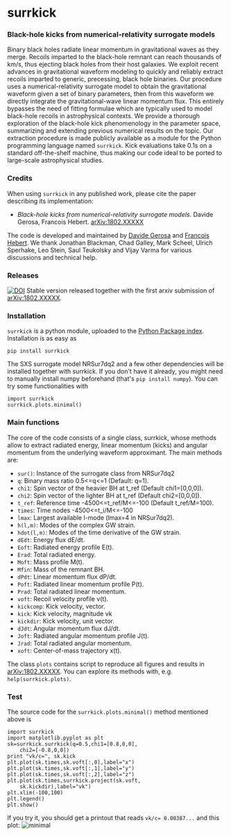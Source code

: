 # surrkick


### Black-hole kicks from numerical-relativity surrogate models

Binary black holes radiate linear momentum in gravitational waves as they merge. Recoils imparted to the black-hole remnant can reach thousands of km/s, thus ejecting black holes from their host galaxies. We exploit recent advances in gravitational waveform modeling to quickly and reliably extract recoils imparted to generic, precessing, black hole binaries.
Our procedure uses a numerical-relativity surrogate model to obtain the gravitational waveform given a set of binary parameters, then from this waveform we directly integrate the gravitational-wave linear momentum flux.
This entirely bypasses the need of fitting formulae which are typically used to model black-hole recoils in astrophysical contexts. We provide a thorough exploration of the black-hole kick phenomenology in the parameter space, summarizing and extending previous numerical results on the topic.
Our extraction procedure is made publicly available as a module for the Python programming language named `surrkick`. Kick evaluations take 0.1s on a standard off-the-shelf machine, thus making our code ideal to be ported to large-scale astrophysical studies.

### Credits

When using `surrkick` in any published work, please cite the paper describing its implementation:

- *Black-hole kicks from numerical-relativity surrogate models.*
Davide Gerosa, Francois Hebert.
[arXiv:1802.XXXXX](https://arxiv.org/abs/arXiv:1802.XXXXX)

The code is developed and maintained by [Davide Gerosa](www.davidegerosa.com) and [Francois Hebert](https://github.com/fmahebert). We thank Jonathan Blackman, Chad Galley, Mark Scheel, Ulrich Sperhake, Leo Stein, Saul Teukolsky and Vijay Varma for various discussions and technical help.

### Releases

[![DOI](https://zenodo.org/badge/119469724.svg)](https://zenodo.org/badge/latestdoi/119469724) Stable version released together with the first arxiv submission of [arXiv:1802.XXXXX](https://arxiv.org/abs/arXiv:1802.XXXXX).

### Installation

`surrkick` is a python module, uploaded to the [Python Package index](https://pypi.python.org/pypi/surrkick). Installation is as easy as

    pip install surrkick
  
The SXS surrogate model NRSur7dq2 and a few other dependencies will be installed together with surrkick. If you don't have it already, you might need to manually install numpy beforehand (that's `pip install numpy`).
You can try some functionalities with

    import surrkick
    surrkick.plots.minimal()

### Main functions

The core of the code consists of a single class, surrkick, whose methods allow to extract radiated energy, linear momentum (kicks) and angular momentum from the underlying waveform approximant. The main methods are:

- `sur()`: Instance of the surrogate class from NRSur7dq2
- `q`: Binary mass ratio 0.5<=q<=1 (Default: q=1).
- `chi1`: Spin vector of the heavier BH at t_ref (Default chi1=[0,0,0]).
- `chi2`: Spin vector of the lighter BH at t_ref (Default chi2=[0,0,0]).
- `t_ref`: Reference time -4500<=t_ref/M<=-100 (Default t_ref/M=100).
- `times`: Time nodes -4500<=t_i/M<=-100                                                                            
- `lmax`: Largest available l-mode (lmax=4 in NRSur7dq2).                                                            
- `h(l,m)`: Modes of the complex GW strain.              
- `hdot(l,m)`: Modes of the time derivative of the GW strain.                           
- `dEdt`: Energy flux dE/dt.    
- `Eoft`: Radiated energy profile E(t).                                                                              
- `Erad`: Total radiated energy.
- `Moft`: Mass profile M(t).
- `Mfin`: Mass of the remnant BH.
- `dPdt`: Linear momentum flux dP/dt.
- `Poft`: Radiated linear momentum profile P(t).                                                       
- `Prad`: Total radiated linear momentum.                               
- `voft`: Recoil velocity profile v(t).               
- `kickcomp`: Kick velocity, vector.              
- `kick`: Kick velocity, magnitude vk                                                                             
- `kickdir`: Kick velocity, unit vector.                                     
- `dJdt`: Angular momentum flux dJ/dt. 
- `Joft`: Radiated angular momentum profile J(t).                                                   
- `Jrad`: Total radiated angular momentum.                                   
- `xoft`: Center-of-mass trajectory x(t).   

The class `plots` contains script to reproduce all figures and results in 
[arXiv:1802.XXXXX](https://arxiv.org/abs/arXiv:1802.XXXXX). 
You can explore its methods with, e.g. `help(surrkick.plots)`. 

### Test

The source code for the `surrkick.plots.minimal()` method mentioned above is
    
    import surrkick
    import matplotlib.pyplot as plt
    sk=surrkick.surrkick(q=0.5,chi1=[0.8,0,0],
        chi2=[-0.8,0,0])
    print "vk/c=", sk.kick
    plt.plot(sk.times,sk.voft[:,0],label="x")
    plt.plot(sk.times,sk.voft[:,1],label="y")
    plt.plot(sk.times,sk.voft[:,2],label="z")
    plt.plot(sk.times,surrkick.project(sk.voft,
        sk.kickdir),label="vk")
    plt.xlim(-100,100)
    plt.legend()
    plt.show()

If you try it, you should get a printout that reads `vk/c= 0.00387...` and this plot:
![minimal](https://user-images.githubusercontent.com/7237041/35894834-7f84c500-0b69-11e8-99bd-bc4faa738fda.png)

